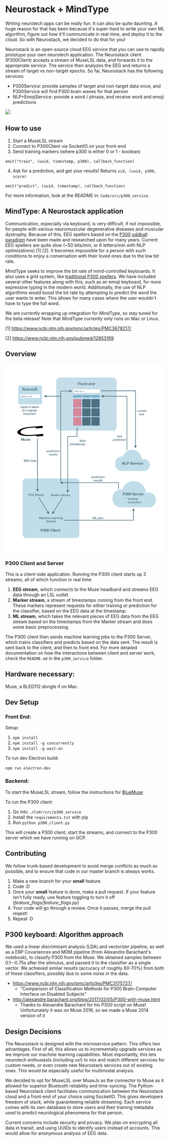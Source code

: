 # Neurostack + MindType

Writing neurotech apps can be really fun. It can also be quite daunting. A huge reason for that has been because it's super-hard to write your own ML algorithm, figure out how it'll communicate in real-time, and deploy it to the cloud. So with Neurostack, we decided to do that for you!

Neurostack is an open-source cloud EEG service that you can use to rapidly prototype your own neurotech application. The Neurostack client (P300Client) accepts a stream of MuseLSL data, and forwards it to the appropriate service. The service then analyzes the EEG and returns a stream of target vs non-target epochs. So far, Neurostack has the following services:

- P300Service: provide samples of target and non-target data once, and P300Service will find P300 brain waves for that person
- NLP+EmojiService: provide a word / phrase, and receive word and emoji predictions

![](Neurostack.png)

## How to use
1. Start a MuseLSL stream
2. Connect to P300Client via SocketIO on your front-end
3. Send training markers (where p300 is either 0 or 1 - boolean)
```
emit("train", (uuid, timestamp, p300), callback_function)
```
4. Ask for a prediction, and get your results! Returns `sid, (uuid, p300, score)`
```
emit("predict", (uuid, timestamp), callback_function)
```
For more information, look at the README in: `Code/src/p300_service`.
## MindType: A Neurostack application
Communication, especially via keyboard, is very difficult, if not impossible, for people with various neuromuscular degenerative diseases and muscular dystrophy. Because of this, EEG spellers based on the [P300](https://en.wikipedia.org/wiki/P300_(neuroscience)) [oddball paradigm](https://en.wikipedia.org/wiki/Oddball_paradigm) have been made and researched upon for many years. Current EEG spellers are quite slow (~50 bits/min, or 6 letters/min with NLP optimizations) [1] [2]. It becomes impossible for a person with such conditions to enjoy a conversation with their loved ones due to the low bit rate.

MindType seeks to improve the bit rate of mind-controlled keyboards. It also uses a grid system, like [traditional P300 spellers](http://iopscience.iop.org/1741-2552/13/6/066018/downloadHRFigure/figure/jneaa47eff2). We have included several other features along with this, such as an emoji keyboard, for more expressive typing in the modern world. Additionally, the use of NLP algorithms would boost the bit rate by attempting to predict the word the user wants to enter. This allows for many cases where the user wouldn't have to type the full word.

We are currently wrapping up integration for MindType, so stay tuned for the beta release! Note that MindType currently only runs on Mac or Linux.

[1] https://www.ncbi.nlm.nih.gov/pmc/articles/PMC3679217/

[2] https://www.ncbi.nlm.nih.gov/pubmed/12853169


## Overview

![](Design/FlowChart.png)
<!-- #### Development status: Work In Progress -->

### P300 Client and Server

This is a client-side application. Running the P300 client starts up 3 streams, all of which function in real time:
1. __EEG stream__, which connects to the Muse headband and streams EEG data through an LSL outlet.
2. __Marker stream__, a stream of timestamps coming from the front end. These markers represent requests for either training or prediction for the classifier, based on the EEG data at the timestamp.
3. __ML stream__, which takes the relevant pieces of EEG data from the EEG stream based on the timestamps from the Marker stream and does some basic preprocessing.

The P300 client then sends machine learning jobs to the P300 Server, which trains classifiers and predicts based on the data sent. The result is sent back to the client, and then to front end. For more detailed documentation on how the interactions between client and server work, check the `README.md` in the `p300_service` folder.

## Hardware necessary:
<!-- OpenBCI Cyton. (The keyboard works with Muse as well, but you would need to use P300 instead of motor imagery) -->
Muse, a BLED112 dongle if on Mac.

<!-- ## Setup
1. Clone the project
2. Go into './Code/src'
3. Run setup.sh -->

## Dev Setup
### Front End:
Setup:
1. `npm install`
2. `npm install -g concurrently`
3. `npm install -g wait-on`

To run dev Electron build:

`npm run electron-dev`


### Backend:

To start the MuseLSL stream, follow the instructions for [BlueMuse](https://github.com/kowalej/BlueMuse)

To run the P300 client:
1. Go into `./Codr/src/p300_service`
2. Install the `requirements.txt` with pip
3. Run `python p300_client.py`

This will create a P300 client, start the streams, and connect to the P300 server which we have running on GCP.
<!-- To use MindType:
```
    ./MindType.sh
```

To toggle different features, you can change the feature flags in "./Code/src/feature_flags.py" -->



## Contributing
We follow trunk-based development to avoid merge conflicts as much as
possible, and to ensure that code in our master branch is always works.

1. Make a new branch for your **small** feature.
2. Code :D
3. Once your **small** feature is done, make a pull request. If your feature
isn't fully ready, use feature toggling to turn it off
(*feature_flags/feature_flags.py*)
4. Your code will go through a review. Once it passes, merge the pull reqest!
5. Repeat :D



## P300 keyboard: Algorithm approach
We used a linear discriminant analysis (LDA) and vectorizer pipeline, as well as a ERP Covariances and MDM pipeline (from Alexandre Barachant's notebook), to classify P300 from the Muse. We obtained samples between 0.1--0.75s after the stimulus, and passed it to the classifier as a single vector. We achieved similar results (accuracy of roughly 60-70%) from both of these classifiers, possibly due to some noise in the data.

- https://www.ncbi.nlm.nih.gov/pmc/articles/PMC3175727/
    - "Comparison of Classification Methods for P300 Brain-Computer Interface on Disabled Subjects"
- http://alexandre.barachant.org/blog/2017/02/05/P300-with-muse.html
    - Thanks to Alexandre Barachant for his P300 script on Muse! Unfortunately it was on Muse 2016, so we made a Muse 2014 version of it


## Design Decisions
The Neurostack is designed with the microservice pattern. This offers two advantages. First of all, this allows us to incrementally upgrade services as we improve our machine learning capabilities. Most importantly, this lets neurotech enthusiasts (including us!) to mix and match different services for custom needs, or even create new Neurostack services out of existing ones. This would be especially useful for multimodal analysis.

 We decided to opt for MuseLSL over MuseJs as the connector to Muse as it allowed for superior Bluetooth reliability and time-syncing. The Python-based Neurostack client facilitates communication between the Neurostack cloud and a front-end of your choice using SocketIO. This gives developers freedom of stack, while guaranteeing reliable streaming. Each service comes with its own database to store users and their training metadata used to predict neurological phenomena for that person.

 Current concerns include security and privacy. We plan on encrypting all data in transit, and using UUIDs to identify users instead of accounts. This would allow for anonymous analysis of EEG data.

<!-- ### Phase 2: Binary motor classification
- http://iopscience.iop.org/article/10.1088/1741-2560/10/4/046003/pdf
    - "Quadcopter control in three-dimensional space using a noninvasive motor imagery-based brain–computer interface"
### Phase 3: Multiclass motor classification
We used a deep convolutional neural network to classify 9 different hand movements (extension, flexion, suprination, pronation, V sign, Y sign with pinkie and thumb, fist-close, fist-open, and pinch). EEG data was collected using an in-house headset from 8 channels (F3, Fz, F4, C3, C1, Cz, C2, C4) at a sampling frequency of 256Hz using the OpenBCI without electrode amplifiers. [3] showed the first four movements being distinguished through EEG, and [4] showed the last 5 movements being distinguished through EEG. Our neural network architecture was inspired by the deep CNN shown in [5]. We collected 60 4-second samples of data for each gesture (see [6] for more details).

In the future, we plan to obtain data using the OpenBCI WiFi Shield to increase our temporal resolution to 1000Hz. In addition, we plan on using 3D convolutions (time, spatial-x, spatial-y). This will allow convolutions to be done over spatial-x and spatial-y, which may allow the CNN to understand the propogation of electric field through space for better source localization.

- http://ieeexplore.ieee.org/document/6943840/?reload=true
    - [3]: **"Discriminating hand gesture motor imagery tasks using cortical current density estimation"**
        - Aproach 1 for Phase 3
        - http://www.sciencedirect.com/science/article/pii/S0167876015001749#fn0010
            - Explanation of surface laplacian and applications to EEG
- http://www.tandfonline.com/doi/abs/10.1080/10790268.2017.1369215
    - [4]: **"Prediction of specific hand movements using EEG signals"**
    - Approach 2 for Phase 3
- https://www.ncbi.nlm.nih.gov/pubmed/28782865
    - [5]: **"Deep Learning With Convolutional Neural Networks for EEG Decoding and Visualization"**
- https://github.com/neurotechuoft/Data-Repository/
    - [6]: **NeurotechUofT: 9-class motor imagery data collection**
        - See "./eeg/motor-imagery/2018-03-17" for raw data
        - See "./eeg/motor-imagery/notes/2018-03-17.md" for experiment setup -->

<!-- ## Multithreaded architecture (MTA)
The whole program has two basic functions: collect data from the board, and process it somehow. If this were to be done in a single-threaded application, if one iteration of processing were to take too long, it would block the program from receiving data from the board. Due to this, the program uses a multithreaded architecture, with one thread responsible for collecting data and one thread responsible for processing it.

The MTA uses a variant of the publish-subscribe design pattern. A messaging queue is implemented in the Controller class. Controllable classes **can be controlled** by receiving messages in their Controller, and handing the message however appropriate. A master Controller is responsible for receiving instructions from the user and passing them along to each Controllable.

A BioSignal is a Controllable that can also **update** itself with the latest data sample from the board, and **process** data somehow. During each update cycle, it also calls its **control()** method. The updating and processing will occur on separate threads instantiated in the **main()** function. (Look at the Tagger class for an example of a BioSignal).

**main.py** initates the program, which is controlled from the GUI. It first sets up the OpenBCI board, makes the GUI, and then sets up a thread for processing. The GUI then handles playing / pausing the board by instantiating a thread to run **stream()** from openbci_v3. This function streams biosignals from the OpenBCI board, and calls each BioSignals's **update()** function). Processing of BioSignals is handled in **process_thread** (which runs **run_processor()**) by asynchronously calling each BioSignal's process function. -->


<!-- ## Plan
![Plan](Meetings/resources/2017-07-17.png?raw=true "Plan") -->
